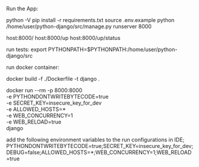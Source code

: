 Run the App:

python -V
pip install -r requirements.txt
source .env.example
python /home/user/python-django/src/manage.py runserver 8000

host:8000/
host:8000/up
host:8000/up/status


run tests:
export PYTHONPATH=$PYTHONPATH:/home/user/python-django/src


run docker container:

docker build -f ./Dockerfile -t django .

docker run --rm -p 8000:8000 \
  -e PYTHONDONTWRITEBYTECODE=true \
  -e SECRET_KEY=insecure_key_for_dev \
  -e ALLOWED_HOSTS=* \
  -e WEB_CONCURRENCY=1 \
  -e WEB_RELOAD=true \
  django

add the following environment variables to the run configurations in IDE;
PYTHONDONTWRITEBYTECODE=true;SECRET_KEY=insecure_key_for_dev;DEBUG=false;ALLOWED_HOSTS=*;WEB_CONCURRENCY=1;WEB_RELOAD=true
